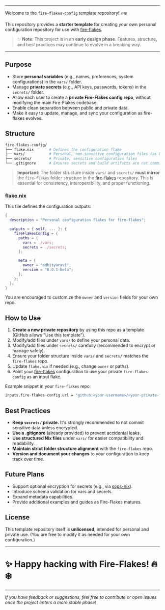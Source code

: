 

---

Welcome to the `fire-flakes-config` template repository! 🔥❄️

This repository provides a **starter template** for creating your own personal configuration repository for use with [fire-flakes](https://github.com/adhityaravi/fire-flakes).

> ✨ **Note**: This project is in an **early design phase**. Features, structure, and best practices may continue to evolve in a breaking way.

---

## Purpose

- Store **personal variables** (e.g., names, preferences, system configurations) in the `vars/` folder.
- Manage **private secrets** (e.g., API keys, passwords, tokens) in the `secrets/` folder.
- Allow each user to create a **private Fire-Flakes config repo**, without modifying the main Fire-Flakes codebase.
- Enable clean separation between public and private data.
- Make it easy to update, manage, and sync your configuration as fire-flakes evolves.

## Structure

```bash
fire-flakes-config/
├── flake.nix       # Defines the configuration flake
├── vars/           # Personal, non-sensitive configuration files (as Nix files)
├── secrets/        # Private, sensitive configuration files
└── .gitignore      # Ensures secrets and build artifacts are not committed
```

> **Important:** The folder structure inside `vars/` and `secrets/` **must mirror** the `fire-flakes` folder structure in the [fire-flakes](https://github.com/adhityaravi/fire-flakes) repository. This is essential for consistency, interoperability, and proper functioning.

### flake.nix

This file defines the configuration outputs:

```nix
{
  description = "Personal configuration flakes for fire-flakes";

  outputs = { self, ... }: {
    fireFlakesConfig = {
      paths = {
        vars = ./vars;
        secrets = ./secrets;
      };

      meta = {
        owner = "adhityaravi";
        version = "0.0.1-beta";
      };
    };
  };
}
```

You are encouraged to customize the `owner` and `version` fields for your own repo.

## How to Use

1. **Create a new private repository** by using this repo as a template (GitHub allows "Use this template").
2. Modify/add files under `vars/` to define your personal data.
3. Modify/add files under `secrets/` carefully (recommended to encrypt or manage safely).
4. Ensure your folder structure inside `vars/` and `secrets/` matches the `fire-flakes` repo.
5. Update `flake.nix` if needed (e.g., change `owner` or paths).
6. Point your [fire-flakes](https://github.com/adhityaravi/fire-flakes) configuration to use your private `fire-flakes-config` as an input flake.

Example snippet in your `fire-flakes` repo:

```nix
inputs.fire-flakes-config.url = "github:<your-username>/<your-private-fire-flakes-config>";
```

## Best Practices

- **Keep `secrets/` private.** It's strongly recommended to not commit sensitive data unless encrypted.
- **Use a .gitignore** (already provided) to prevent accidental leaks.
- **Use structured Nix files** under `vars/` for easier compatibility and readability.
- **Maintain strict folder structure alignment** with the `fire-flakes` repo.
- **Version and document your changes** to your configuration to keep track over time.

## Future Plans

- Support optional encryption for secrets (e.g., via [sops-nix](https://github.com/Mic92/sops-nix)).
- Introduce schema validation for vars and secrets.
- Expand metadata capabilities.
- Provide additional examples and guides as Fire-Flakes matures.

## License

This template repository itself is **unlicensed**, intended for personal and private use.
(You are free to modify it as needed for your own configuration.)

---

# ✨ Happy hacking with Fire-Flakes! 🔥❄️

---

_If you have feedback or suggestions, feel free to contribute or open issues once the project enters a more stable phase!_

